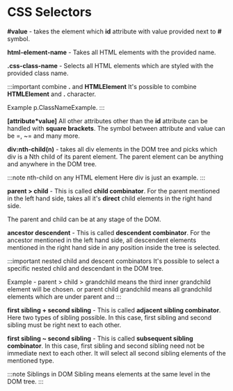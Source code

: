 # CSS Selectors

**#value** - takes the element which **id** attribute with value provided next to **#** symbol.

**html-element-name** - Takes all HTML elements with the provided name.

**.css-class-name** - Selects all HTML elements which are styled with the provided class name.

:::important combine **.** and **HTMLElement**
It's possible to combine **HTMLElement** and **.** character.

Example p\.ClassNameExample.
:::

**[attribute*value]** All other attributes other than the **id** attribute can be handled with **square brackets**.
The symbol between attribute and value can be =, ~= and many more.

**div:nth-child(n)** - takes all div elements in the DOM tree and picks which div is a Nth child
of its parent element. The parent element can be anything and anywhere in the DOM tree.

:::note nth-child on any HTML element
Here div is just an example.
:::

**parent > child** - This is called **child combinator**. For the parent mentioned in the left hand side, takes all it's **direct** child elements in the right hand side.

The parent and child can be at any stage of the DOM.

**ancestor descendent** - This is called **descendent combinator**.
For the ancestor mentioned in the left hand side,
all descendent elements mentioned in the right hand side in any position inside the tree is selected.

:::important nested child and descent combinators
It's possible to select a specific nested child and descendant in the DOM tree.

Example - parent > child > grandchild means the third inner grandchild element will be chosen.
or parent child grandchild means all grandchild elements which are under parent and
:::

**first sibling **+** second sibling** - This is called **adjacent sibling combinator**.
Here two types of sibling possible. In this case, first sibling and
second sibling must be right next to each other.

**first sibling **\~** second sibling** - This is called **subsequent sibling combinator**.
In this case, first sibling and second sibling need not be immediate next to each other.
It will select all second sibling elements of the mentioned type.

:::note Siblings in DOM
Sibling means elements at the same level in the DOM tree.
:::
